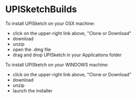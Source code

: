 # UPISketchBuilds

To install UPISketch on your OSX machine:
- click on the upper-right link above, "Clone or Download"
- download
- unzip
- open the .dmg file
- drag and drop UPISketch in your Applications folder

To install UPISketch on your WINDOWS machine:
- click on the upper-right link above, "Clone or Download"
- download
- unzip
- launch the installer

